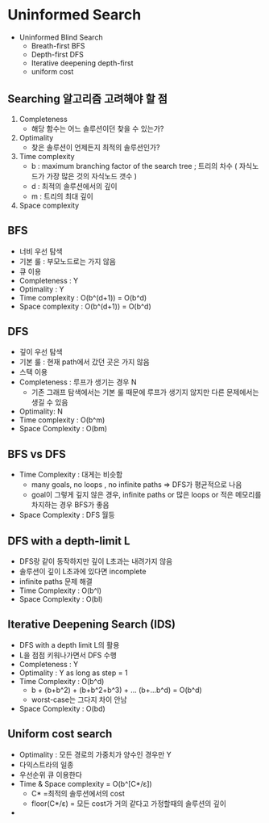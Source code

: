 # Uninformed Search
- Uninformed Blind Search
    - Breath-first BFS
    - Depth-first DFS
    - Iterative deepening depth-first
    - uniform cost

## Searching 알고리즘 고려해야 할 점
1. Completeness
    - 해당 함수는 어느 솔루션이던 찾을 수 있는가?
2. Optimality
    - 찾은 솔루션이 언제든지 최적의 솔루션인가?
3. Time complexity
    - b : maximum branching factor of the search tree ; 트리의 차수 ( 자식노드가 가장 많은 것의 자식노드 갯수 )
    - d : 최적의 솔루션에서의 깊이
    - m : 트리의 최대 깊이
4. Space complexity


## BFS
- 너비 우선 탐색
- 기본 룰 : 부모노드로는 가지 않음
- 큐 이용
- Completeness : Y 
- Optimality : Y
- Time complexity : O(b^(d+1)) = O(b^d)
- Space complexity : O(b^(d+1)) = O(b^d)

## DFS
- 깊이 우선 탐색
- 기본 룰 : 현재 path에서 갔던 곳은 가지 않음
- 스택 이용
- Completeness : 루프가 생기는 경우 N
    - 기존 그래프 탐색에서는 기본 룰 때문에 루프가 생기지 않지만 다른 문제에서는 생길 수 있음
- Optimality: N
- Time complexity : O(b^m)
- Space Complexity : O(bm)

## BFS vs DFS
- Time Complexity : 대게는 비슷함
    - many goals, no loops , no infinite paths => DFS가 평균적으로 나음
    - goal이 그렇게 깊지 않은 경우, infinite paths or 많은 loops or 적은 메모리를 차지하는 경우 BFS가 좋음
- Space Complexity : DFS 월등


## DFS with a depth-limit L
- DFS랑 같이 동작하지만 깊이 L초과는 내려가지 않음
- 솔루션이 깊이 L초과에 있다면 incomplete
- infinite paths 문제 해결
- Time Complexity : O(b^l)
- Space Complexity : O(bl)

## Iterative Deepening Search (IDS)
- DFS with a depth limit L의 활용
- L을 점점 키워나가면서 DFS 수행
- Completeness : Y
- Optimality : Y as long as step = 1
- Time Complexity : O(b^d)
    - b + (b+b^2) + (b+b^2+b^3) + ... (b+...b^d) = O(b^d)
    - worst-case는 그다지 차이 안남
- Space Complexity : O(bd)

## Uniform cost search
- Optimality : 모든 경로의 가중치가 양수인 경우만 Y
- 다익스트라의 일종
- 우선순위 큐 이용한다
- Time & Space complexity = O(b^\[C*/ε\])
    - C* =최적의 솔루션에서의 cost
    - floor(C*/ε) = 모든 cost가 거의 같다고 가정할때의 솔루션의 깊이
- 
